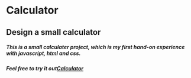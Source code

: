 # Calculator
## Design a small calculator
##### This is a small calculater project, which is my first hand-on experience with javascript, html and css.
##### Feel free to try it out[Calculator](https://ann0426.github.io/Calculator/ "link")
